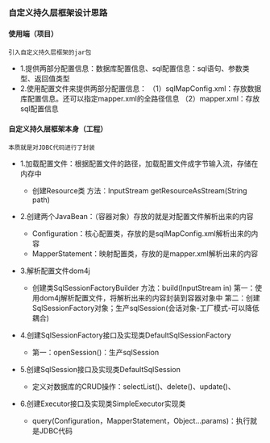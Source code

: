 ### 自定义持久层框架设计思路
#### 使用端（项目）
`引入自定义持久层框架的jar包`
- 1.提供两部分配置信息：数据库配置信息、sql配置信息：sql语句、参数类型、返回值类型
- 2.使用配置文件来提供两部分配置信息：
    （1）sqlMapConfig.xml：存放数据库配置信息。还可以指定mapper.xml的全路径信息
    （2）mapper.xml：存放sql配置信息

#### 自定义持久层框架本身（工程）
`本质就是对JDBC代码进行了封装`

- 1.加载配置文件：根据配置文件的路径，加载配置文件成字节输入流，存储在内存中
    - 创建Resource类 方法：InputStream getResourceAsStream(String path)

- 2.创建两个JavaBean：（容器对象）存放的就是对配置文件解析出来的内容
    - Configuration：核心配置类，存放的是sqlMapConfig.xml解析出来的内容
    - MapperStatement：映射配置类，存放的是mapper.xml解析出来的内容
    
- 3.解析配置文件dom4j
    - 创建类SqlSessionFactoryBuilder  方法：build(InputStream in)
    第一：使用dom4j解析配置文件，将解析出来的内容封装到容器对象中
    第二：创建SqlSessionFactory对象；生产sqlSession(会话对象-工厂模式-可以降低耦合)
    
    
- 4.创建SqlSessionFactory接口及实现类DefaultSqlSessionFactory
    - 第一：openSession()：生产sqlSession

- 5.创建SqlSession接口及实现类DefaultSqlSession
    - 定义对数据库的CRUD操作：selectList()、delete()、update()、
    
- 6.创建Executor接口及实现类SimpleExecutor实现类
    - query(Configuration，MapperStatement，Object...params)：执行就是JDBC代码        